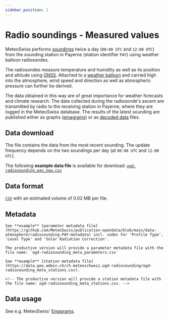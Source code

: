 ```yaml
---
sidebar_position: 1
---
```


# Radio soundings - Measured values

MeteoSwiss performs [soundings](https://www.meteoswiss.admin.ch/weather/measurement-systems/atmosphere/radio-soundings.html) twice a day (`00:00 UTC` and `12:00 UTC`) from the sounding station in Payerne (station identifier `PAY`) using weather balloon radiosondes.

The radiosondes measure temperature and humidity as well as its position and altitude using [GNSS](https://www.swisstopo.admin.ch/en/global-navigation-satellite-systems). Attached to a [weather balloon](https://www.meteoswiss.admin.ch/weather/weather-and-climate-from-a-to-z/weather-balloon.html) and carried high into the atmosphere, wind speed and direction as well as atmospheric pressure can further be derived. 

The data obtained in this way are of great importance for weather forecasts and climate research. The data collected during the radiosonde's ascent are transmitted by radio to the receiving station in Payerne, where they are logged in the MeteoSwiss database. The results of the latest sounding are published  either as graphs ([emagrams](https://www.meteoswiss.admin.ch/services-and-publications/applications/radio-soundings.html#tab=radio-soundings-emagram)) or as [decoded data](https://www.meteoswiss.admin.ch/services-and-publications/applications/radio-soundings.html#tab=radio-soundings-decoded) files. 

## Data download

The file contains the data from the most recent sounding. The update frequency depends on the two soundings per day (at `00:00 UTC` and `12:00 UTC`).

The following **example data file** is available for download: [`ogd-radiosounding_pay_now.csv`](https://github.com/MeteoSwiss/publication-opendata/tree/main/data-atmosphere/radiosounding)

## Data format

[`CSV`](https://opendatadocs.meteoswiss.ch/general/download#column-separators-and-decimal-dividers) with an estimated volume of 0.02 MB per file.

## Metadata

<Tabs queryString="metadata">
  <TabItem value="parameters" label="Parameter">
    <!-- All parameters have a unique identifier that depends on the time resolution. -->
    
    See **example** [parameter metadata file](https://github.com/MeteoSwiss/publication-opendata/blob/main/data-atmosphere/radiosounding-PAY-metadata) incl. codes for 'Profile Type', 'Level Type' and 'Solar Radiation Correction'.

    The productive version will provide a parameter metadata file with the file name: `ogd-radiosounding_meta_parameters.csv`
  </TabItem>
  <TabItem value="stations" label="Stations">
    <!-- All stations have a three-letter identifier (e.g. `BER` for "Bern/Zollikofen" or `LUG` for "Lugano"). -->
    
    See **example** [station metadata file](https://data.geo.admin.ch/ch.meteoschweiz.ogd-radiosounding/ogd-radiosounding_meta_stations.csv).

    <!-- The productive version will provide a station metadata file with the file name: ogd-radiosounding_meta_stations.csv. -->
  </TabItem>
</Tabs>

## Data usage

See e.g. MeteoSwiss' [Emagrams](https://www.meteoswiss.admin.ch/services-and-publications/applications/radio-soundings.html#tab=radio-soundings-emagram).
